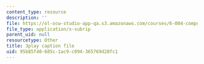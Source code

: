 ```yaml
---
content_type: resource
description: ''
file: https://ol-ocw-studio-app-qa.s3.amazonaws.com/courses/6-004-computation-structures-spring-2017/95b85f40685c1ac9c094365769d28fc1_F5-87RM_zHA.srt
file_type: application/x-subrip
parent_uid: null
resourcetype: Other
title: 3play caption file
uid: 95b85f40-685c-1ac9-c094-365769d28fc1
---
```

